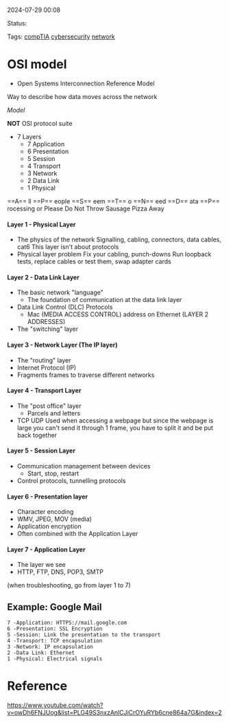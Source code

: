 2024-07-29 00:08

Status:

Tags: [compTIA](../3.%20Tags/compTIA.md) [cybersecurity](../3.%20Tags/cybersecurity.md) [network](../3.%20Tags/network.md) 
# OSI model

- Open Systems Interconnection Reference Model

Way to describe how data moves across the network

*Model*

**NOT** OSI protocol suite

- 7 Layers
	-  7 Application
	- 6 Presentation
	- 5 Session
	- 4 Transport
	- 3 Network
	- 2 Data Link
	- 1 Physical

==A== ll
==P== eople
==S== eem
==T== o
==N== eed
==D== ata
==P== rocessing
or
Please
Do 
Not 
Throw
Sausage
Pizza
Away

#### Layer 1 - Physical Layer

- The physics of the network
	Signalling, cabling, connectors, data cables, cat6
	This layer isn't about protocols
- Physical layer problem
	Fix your cabling, punch-downs
	Run loopback tests, replace cables or test them, swap adapter cards

#### Layer 2 - Data Link Layer

- The basic network "language"
	- The foundation of communication at the data link layer
- Data Link Control (DLC) Protocols 
	- Mac (MEDIA ACCESS CONTROL) address on Ethernet (LAYER 2 ADDRESSES)
- The "switching" layer

#### Layer 3 - Network Layer (The IP layer)

- The "routing" layer
- Internet Protocol (IP)
- Fragments frames to traverse different networks

#### Layer 4 - Transport Layer

- The "post office" layer
	- Parcels and letters
- TCP UDP
Used when accessing a webpage but since the webpage is large you can't send it through 1 frame, you have to split it and be put back together

#### Layer 5 - Session Layer

- Communication management between devices
	- Start, stop, restart
- Control protocols, tunnelling protocols

#### Layer 6 - Presentation layer

- Character encoding
- WMV, JPEG, MOV (media)
- Application encryption
- Often combined with the Application Layer

#### Layer 7 - Application Layer

- The layer we see
- HTTP, FTP, DNS, POP3, SMTP

(when troubleshooting, go from layer 1 to 7)
## Example: Google Mail

	7 -Application: HTTPS://mail.google.com
	6 -Presentation: SSL Encryption
	5 -Session: Link the presentation to the transport
	4 -Transport: TCP encapsulation
	3 -Network: IP encapsulation
	2 -Data Link: Ethernet
	1 -Physical: Electrical signals
# Reference

https://www.youtube.com/watch?v=owDh6FNJUog&list=PLG49S3nxzAnlCJiCrOYuRYb6cne864a7G&index=2